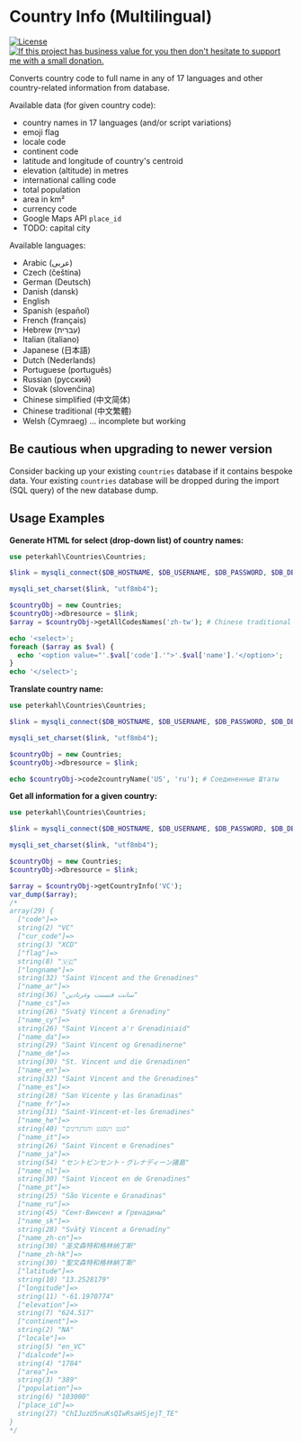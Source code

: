 # Country Info (Multilingual)

[![License](http://img.shields.io/:license-apache-blue.svg)](http://www.apache.org/licenses/LICENSE-2.0.html)
[![If this project has business value for you then don't hesitate to support me with a small donation.](https://img.shields.io/badge/Donations-via%20Paypal-blue.svg)](https://www.paypal.me/PeterK93)

Converts country code to full name in any of 17 languages and other country-related information from database.

Available data (for given country code):
* country names in 17 languages (and/or script variations)
* emoji flag
* locale code
* continent code
* latitude and longitude of country's centroid
* elevation (altitude) in metres
* international calling code
* total population
* area in km²
* currency code
* Google Maps API `place_id`
* TODO: capital city

Available languages:
* Arabic (عربى)
* Czech (čeština)
* German (Deutsch)
* Danish (dansk)
* English
* Spanish (español)
* French (français)
* Hebrew (עִברִית)
* Italian (italiano)
* Japanese (日本語)
* Dutch (Nederlands)
* Portuguese (português)
* Russian (русский)
* Slovak (slovenčina)
* Chinese simplified (中文简体)
* Chinese traditional (中文繁體)
* Welsh (Cymraeg) ... incomplete but working

## Be cautious when upgrading to newer version

Consider backing up your existing `countries` database if it contains bespoke data. Your existing `countries` database will be dropped during the import (SQL query) of the new database dump.

## Usage Examples

**Generate HTML for select (drop-down list) of country names:**

```php
use peterkahl\Countries\Countries;

$link = mysqli_connect($DB_HOSTNAME, $DB_USERNAME, $DB_PASSWORD, $DB_DBNAME);

mysqli_set_charset($link, "utf8mb4");

$countryObj = new Countries;
$countryObj->dbresource = $link;
$array = $countryObj->getAllCodesNames('zh-tw'); # Chinese traditional

echo '<select>';
foreach ($array as $val) {
  echo '<option value="'.$val['code'].'">'.$val['name'].'</option>';
}
echo '</select>';
```

**Translate country name:**

```php
use peterkahl\Countries\Countries;

$link = mysqli_connect($DB_HOSTNAME, $DB_USERNAME, $DB_PASSWORD, $DB_DBNAME);

mysqli_set_charset($link, "utf8mb4");

$countryObj = new Countries;
$countryObj->dbresource = $link;

echo $countryObj->code2countryName('US', 'ru'); # Соединенные Штаты
```

**Get all information for a given country:**

```php
use peterkahl\Countries\Countries;

$link = mysqli_connect($DB_HOSTNAME, $DB_USERNAME, $DB_PASSWORD, $DB_DBNAME);

mysqli_set_charset($link, "utf8mb4");

$countryObj = new Countries;
$countryObj->dbresource = $link;

$array = $countryObj->getCountryInfo('VC');
var_dump($array);
/*
array(29) {
  ["code"]=>
  string(2) "VC"
  ["cur_code"]=>
  string(3) "XCD"
  ["flag"]=>
  string(8) "🇻🇨"
  ["longname"]=>
  string(32) "Saint Vincent and the Grenadines"
  ["name_ar"]=>
  string(36) "سانت فنسنت وغرنادين"
  ["name_cs"]=>
  string(26) "Svatý Vincent a Grenadiny"
  ["name_cy"]=>
  string(26) "Saint Vincent a'r Grenadiniaid"
  ["name_da"]=>
  string(29) "Saint Vincent og Grenadinerne"
  ["name_de"]=>
  string(30) "St. Vincent und die Grenadinen"
  ["name_en"]=>
  string(32) "Saint Vincent and the Grenadines"
  ["name_es"]=>
  string(28) "San Vicente y las Granadinas"
  ["name_fr"]=>
  string(31) "Saint-Vincent-et-les Grenadines"
  ["name_he"]=>
  string(40) "סנט וינסנט והגרנדינים"
  ["name_it"]=>
  string(26) "Saint Vincent e Grenadines"
  ["name_ja"]=>
  string(54) "セントビンセント・グレナディーン諸島"
  ["name_nl"]=>
  string(30) "Saint Vincent en de Grenadines"
  ["name_pt"]=>
  string(25) "São Vicente e Granadinas"
  ["name_ru"]=>
  string(45) "Сент-Винсент и Гренадины"
  ["name_sk"]=>
  string(28) "Svätý Vincent a Grenadíny"
  ["name_zh-cn"]=>
  string(30) "圣文森特和格林纳丁斯"
  ["name_zh-hk"]=>
  string(30) "聖文森特和格林納丁斯"
  ["latitude"]=>
  string(10) "13.2528179"
  ["longitude"]=>
  string(11) "-61.1970774"
  ["elevation"]=>
  string(7) "624.517"
  ["continent"]=>
  string(2) "NA"
  ["locale"]=>
  string(5) "en_VC"
  ["dialcode"]=>
  string(4) "1784"
  ["area"]=>
  string(3) "389"
  ["population"]=>
  string(6) "103000"
  ["place_id"]=>
  string(27) "ChIJuzU5nuKsQIwRsaHSjejT_TE"
}
*/
```
